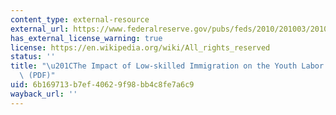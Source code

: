 ```yaml
---
content_type: external-resource
external_url: https://www.federalreserve.gov/pubs/feds/2010/201003/201003pap.pdf
has_external_license_warning: true
license: https://en.wikipedia.org/wiki/All_rights_reserved
status: ''
title: "\u201CThe Impact of Low-skilled Immigration on the Youth Labor Market.\u201D\
  \ (PDF)"
uid: 6b169713-b7ef-4062-9f98-bb4c8fe7a6c9
wayback_url: ''
---
```

